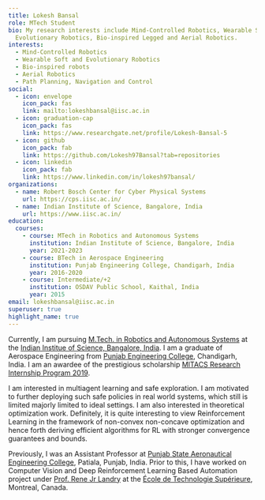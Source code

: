 ```yaml
---
title: Lokesh Bansal
role: MTech Student
bio: My research interests include Mind-Controlled Robotics, Wearable Soft and
  Evolutionary Robotics, Bio-inspired Legged and Aerial Robotics.
interests:
  - Mind-Controlled Robotics
  - Wearable Soft and Evolutionary Robotics
  - Bio-inspired robots
  - Aerial Robotics
  - Path Planning, Navigation and Control
social:
  - icon: envelope
    icon_pack: fas
    link: mailto:lokeshbansal@iisc.ac.in
  - icon: graduation-cap
    icon_pack: fas
    link: https://www.researchgate.net/profile/Lokesh-Bansal-5
  - icon: github
    icon_pack: fab
    link: https://github.com/Lokesh97Bansal?tab=repositories
  - icon: linkedin
    icon_pack: fab
    link: https://www.linkedin.com/in/lokesh97bansal/
organizations:
  - name: Robert Bosch Center for Cyber Physical Systems
    url: https://cps.iisc.ac.in/
  - name: Indian Institute of Science, Bangalore, India
    url: https://www.iisc.ac.in/
education:
  courses:
    - course: MTech in Robotics and Autonomous Systems
      institution: Indian Institute of Science, Bangalore, India
      year: 2021-2023
    - course: BTech in Aerospace Engineering
      institution: Punjab Engineering College, Chandigarh, India
      year: 2016-2020
    - course: Intermediate/+2
      institution: OSDAV Public School, Kaithal, India
      year: 2015
email: lokeshbansal@iisc.ac.in
superuser: true
highlight_name: true
---
```

Currently, I am pursuing [M.Tech. in Robotics and Autonomous Systems](https://cps.iisc.ac.in/mtech-ras-curriculum/) at the [Indian Institue of Science, Bangalore, India](https://www.iisc.ac.in/). I am a graduate of Aerospace Engineering from [Punjab Engineering College](https://pec.ac.in/), Chandigarh, India. I am an awardee of the prestigious scholarship [MITACS Research Internship Program 2019](https://www.mitacs.ca/en/programs/globalink/globalink-research-internship).

I am interested in multiagent learning and safe exploration. I am motivated to further deploying such safe policies in real world systems, which still is limited majorly limited to ideal settings. I am also interested in theoretical optimization work. Definitely, it is quite interesting to view Reinforcement Learning in the framework of non-convex non-concave optimization and hence forth deriving efficient algorithms for RL with stronger convergence guarantees and bounds.

Previously, I was an Assistant Professor at [Punjab State Aeronautical Engineering College](http://psaec.ac.in/), Patiala, Punjab, India. Prior to this, I have worked on Computer Vision and Deep Reinforcement Learning Based Automation project under [Prof. Rene Jr Landry](https://www.etsmtl.ca/en/research/professors/rlandry) at the [École de Technologie Supérieure](https://www.etsmtl.ca/), Montreal, Canada.
